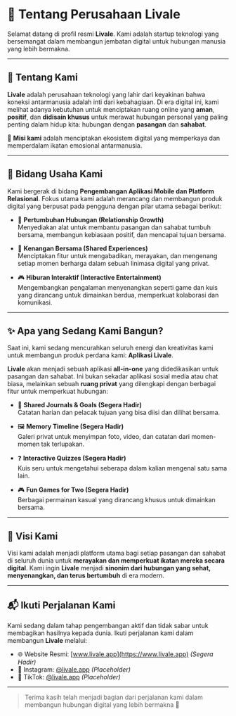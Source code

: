 # 🚀 Tentang Perusahaan Livale

Selamat datang di profil resmi **Livale**. Kami adalah startup teknologi yang bersemangat dalam membangun jembatan digital untuk hubungan manusia yang lebih bermakna.

---

## 🏢 Tentang Kami

**Livale** adalah perusahaan teknologi yang lahir dari keyakinan bahwa koneksi antarmanusia adalah inti dari kebahagiaan. Di era digital ini, kami melihat adanya kebutuhan untuk menciptakan ruang online yang **aman**, **positif**, dan **didisain khusus** untuk merawat hubungan personal yang paling penting dalam hidup kita: hubungan dengan **pasangan** dan **sahabat**.

🎯 **Misi kami** adalah menciptakan ekosistem digital yang memperkaya dan memperdalam ikatan emosional antarmanusia.

---

## 🎯 Bidang Usaha Kami

Kami bergerak di bidang **Pengembangan Aplikasi Mobile dan Platform Relasional**. Fokus utama kami adalah merancang dan membangun produk digital yang berpusat pada pengguna dengan pilar utama sebagai berikut:

- 🌱 **Pertumbuhan Hubungan (Relationship Growth)**  
  Menyediakan alat untuk membantu pasangan dan sahabat tumbuh bersama, membangun kebiasaan positif, dan mencapai tujuan bersama.

- 📸 **Kenangan Bersama (Shared Experiences)**  
  Menciptakan fitur untuk mengabadikan, merayakan, dan mengenang setiap momen berharga dalam sebuah linimasa digital yang privat.

- 🎮 **Hiburan Interaktif (Interactive Entertainment)**  
  Mengembangkan pengalaman menyenangkan seperti game dan kuis yang dirancang untuk dimainkan berdua, memperkuat kolaborasi dan komunikasi.

---

## ✨ Apa yang Sedang Kami Bangun?

Saat ini, kami sedang mencurahkan seluruh energi dan kreativitas kami untuk membangun produk perdana kami: **Aplikasi Livale**.

**Livale** akan menjadi sebuah aplikasi **all-in-one** yang didedikasikan untuk pasangan dan sahabat. Ini bukan sekadar aplikasi sosial media atau chat biasa, melainkan sebuah **ruang privat** yang dilengkapi dengan berbagai fitur untuk memperkuat hubungan:

- 📔 **Shared Journals & Goals (Segera Hadir)**  
  Catatan harian dan pelacak tujuan yang bisa diisi dan dilihat bersama.

- 🖼️ **Memory Timeline (Segera Hadir)**  
  Galeri privat untuk menyimpan foto, video, dan catatan dari momen-momen tak terlupakan.

- ❓ **Interactive Quizzes (Segera Hadir)**  
  Kuis seru untuk mengetahui seberapa dalam kalian mengenal satu sama lain.

- 🎮 **Fun Games for Two (Segera Hadir)**  
  Berbagai permainan kasual yang dirancang khusus untuk dimainkan bersama.

---

## 🔭 Visi Kami

Visi kami adalah menjadi platform utama bagi setiap pasangan dan sahabat di seluruh dunia untuk **merayakan dan memperkuat ikatan mereka secara digital**. Kami ingin **Livale** menjadi **sinonim dari hubungan yang sehat, menyenangkan, dan terus bertumbuh** di era modern.

---

## 📬 Ikuti Perjalanan Kami

Kami sedang dalam tahap pengembangan aktif dan tidak sabar untuk membagikan hasilnya kepada dunia. Ikuti perjalanan kami dalam membangun **Livale** melalui:

- 🌐 Website Resmi: [www.livale.app](https://www.livale.app) _(Segera Hadir)_
- 📸 Instagram: [@livale.app](https://www.instagram.com/livale.app) _(Placeholder)_
- 🎵 TikTok: [@livale.app](https://www.tiktok.com/@livale.app) _(Placeholder)_

---

> Terima kasih telah menjadi bagian dari perjalanan kami dalam membangun hubungan digital yang lebih bermakna 💙
